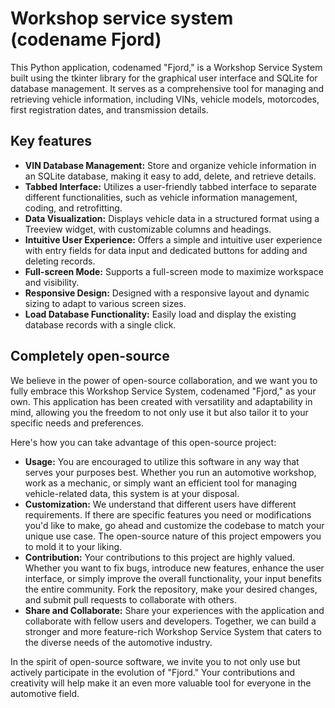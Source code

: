 # Workshop service system (codename Fjord)
This Python application, codenamed "Fjord," is a Workshop Service System built using the tkinter library for the graphical user interface and SQLite for database management. It serves as a comprehensive tool for managing and retrieving vehicle information, including VINs, vehicle models, motorcodes, first registration dates, and transmission details.

## Key features
- **VIN Database Management:** Store and organize vehicle information in an SQLite database, making it easy to add, delete, and retrieve details.
- **Tabbed Interface:** Utilizes a user-friendly tabbed interface to separate different functionalities, such as vehicle information management, coding, and retrofitting.
- **Data Visualization:** Displays vehicle data in a structured format using a Treeview widget, with customizable columns and headings.
- **Intuitive User Experience:** Offers a simple and intuitive user experience with entry fields for data input and dedicated buttons for adding and deleting records.
- **Full-screen Mode:** Supports a full-screen mode to maximize workspace and visibility.
- **Responsive Design:** Designed with a responsive layout and dynamic sizing to adapt to various screen sizes.
- **Load Database Functionality:** Easily load and display the existing database records with a single click.

## Completely open-source
We believe in the power of open-source collaboration, and we want you to fully embrace this Workshop Service System, codenamed "Fjord," as your own. This application has been created with versatility and adaptability in mind, allowing you the freedom to not only use it but also tailor it to your specific needs and preferences.

Here's how you can take advantage of this open-source project:

- **Usage:** You are encouraged to utilize this software in any way that serves your purposes best. Whether you run an automotive workshop, work as a mechanic, or simply want an efficient tool for managing vehicle-related data, this system is at your disposal.
- **Customization:** We understand that different users have different requirements. If there are specific features you need or modifications you'd like to make, go ahead and customize the codebase to match your unique use case. The open-source nature of this project empowers you to mold it to your liking.
- **Contribution:** Your contributions to this project are highly valued. Whether you want to fix bugs, introduce new features, enhance the user interface, or simply improve the overall functionality, your input benefits the entire community. Fork the repository, make your desired changes, and submit pull requests to collaborate with others.
- **Share and Collaborate:** Share your experiences with the application and collaborate with fellow users and developers. Together, we can build a stronger and more feature-rich Workshop Service System that caters to the diverse needs of the automotive industry.

In the spirit of open-source software, we invite you to not only use but actively participate in the evolution of "Fjord." Your contributions and creativity will help make it an even more valuable tool for everyone in the automotive field.
